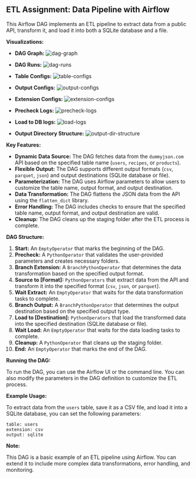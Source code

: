 ## ETL Assignment: Data Pipeline with Airflow

This Airflow DAG implements an ETL pipeline to extract data from a public API, transform it, and load it into both a SQLite database and a file.

**Visualizations:**

* **DAG Graph:** 
![dag-graph](assignment-result/dag-graph.png)

* **DAG Runs:** 
![dag-runs](assignment-result/dag-runs.png)

* **Table Configs:** 
![table-configs](assignment-result/table-configs.png)

* **Output Configs:** 
![output-configs](assignment-result/output-configs.png)

* **Extension Configs:** 
![extension-configs](assignment-result/extension-configs.png)

* **Precheck Logs:** 
![precheck-logs](assignment-result/precheck-logs.png)

* **Load to DB logs:** 
![load-logs](assignment-result/load-logs.png)

* **Output Directory Structure:** 
![output-dir-structure](assignment-result/output-dir-structure.png)

**Key Features:**

* **Dynamic Data Source:** The DAG fetches data from the `dummyjson.com` API based on the specified table name (`users`, `recipes`, or `products`).
* **Flexible Output:** The DAG supports different output formats (`csv`, `parquet`, `json`) and output destinations (SQLite database or file).
* **Parameterization:** The DAG uses Airflow parameters to allow users to customize the table name, output format, and output destination.
* **Data Transformation:** The DAG flattens the JSON data from the API using the `flatten_dict` library.
* **Error Handling:** The DAG includes checks to ensure that the specified table name, output format, and output destination are valid.
* **Cleanup:** The DAG cleans up the staging folder after the ETL process is complete.

**DAG Structure:**

1. **Start:** An `EmptyOperator` that marks the beginning of the DAG.
2. **Precheck:** A `PythonOperator` that validates the user-provided parameters and creates necessary folders.
3. **Branch Extension:** A `BranchPythonOperator` that determines the data transformation based on the specified output format.
4. **Source to [Format]:**  `PythonOperators` that extract data from the API and transform it into the specified format (`csv`, `json`, or `parquet`).
5. **Wait Extract:** An `EmptyOperator` that waits for the data transformation tasks to complete.
6. **Branch Output:** A `BranchPythonOperator` that determines the output destination based on the specified output type.
7. **Load to [Destination]:** `PythonOperators` that load the transformed data into the specified destination (SQLite database or file).
8. **Wait Load:** An `EmptyOperator` that waits for the data loading tasks to complete.
9. **Cleanup:** A `PythonOperator` that cleans up the staging folder.
10. **End:** An `EmptyOperator` that marks the end of the DAG.

**Running the DAG:**

To run the DAG, you can use the Airflow UI or the command line. You can also modify the parameters in the DAG definition to customize the ETL process.

**Example Usage:**

To extract data from the `users` table, save it as a CSV file, and load it into a SQLite database, you can set the following parameters:

```
table: users
extension: csv
output: sqlite
```

**Note:**

This DAG is a basic example of an ETL pipeline using Airflow. You can extend it to include more complex data transformations, error handling, and monitoring.
